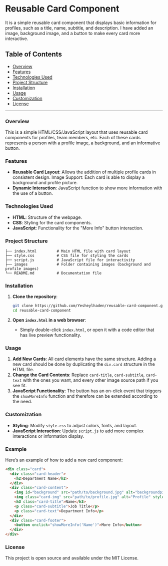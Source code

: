 # Reusable Card Component

It is a simple reusable card component that displays basic information for profiles, such as a title, name, subtitle, and description. I have added an image, background image, and a button to make every card more interactive.

## Table of Contents

- [Overview](#overview)
- [Features](#features)
- [Technologies Used](#technologies-used)
- [Project Structure](#project-structure)
- [Installation](#installation)
- [Usage](#usage)
- [Customization](#customization)
- [License](#license)

---

### Overview

This is a simple HTML/CSS/JavaScript layout that uses reusable card components for profiles, team members, etc. Each of these cards represents a person with a profile image, a background, and an informative button.

### Features

- **Reusable Card Layout**: Allows the addition of multiple profile cards in consistent design.
Image Support: Each card is able to display a background and profile picture.
- **Dynamic Interaction**: JavaScript function to show more information with the use of a button.

### Technologies Used

- **HTML**: Structure of the webpage.
- **CSS**: Styling for the card components.
- **JavaScript**: Functionality for the "More Info" button interaction.

### Project Structure

```
├── index.html         # Main HTML file with card layout
├── style.css          # CSS file for styling the cards
├── script.js          # JavaScript file for interactivity
├── images             # Folder containing images (background and profile images)
└── README.md          # Documentation file
```

### Installation

1. **Clone the repository**:
   ```bash
   git clone https://github.com/Yesheylhaden/reusable-card-component.git
   cd reusable-card-component
   ```

2. **Open `index.html` in a web browser**:
   - Simply double-click `index.html`, or open it with a code editor that has live preview functionality.

### Usage

1. **Add New Cards**: All card elements have the same structure. Adding a new card should be done by duplicating the `div.card` structure in the HTML file.
2. **Change the Card Contents**: Replace `card-title`, `card-subtitle`, `card-text` with the ones you want, and every other image source path if you see fit.
3. **JavaScript Functionality**: The button has an on-click event that triggers the `showMoreInfo` function and therefore can be extended according to the need.

### Customization

- **Styling**: Modify `style.css` to adjust colors, fonts, and layout.
- **JavaScript Interaction**: Update `script.js` to add more complex interactions or information display.

### Example

Here’s an example of how to add a new card component:

```html
<div class="card">
  <div class="card-header">
    <h2>Department Name</h2>
  </div>
  <div class="card-content">
    <img id="background" src="path/to/background.jpg" alt="backgroundpic">
    <img class="card-img" src="path/to/profile.jpg" alt="Profile" style="width: 50%;">
    <h3 class="card-title">Name</h3>
    <p class="card-subtitle">Job Title</p>
    <p class="card-text">Department Info</p>
  </div>
  <div class="card-footer">
    <button onclick="showMoreInfo('Name')">More Info</button>
  </div>
</div>
```

### License

This project is open source and available under the MIT License.
